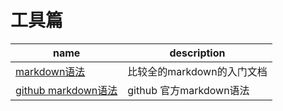 # 工具篇

| name | description |
| ---- | ----------- |
| [markdown语法](http://xianbai.me/learn-md/index.html) | 比较全的markdown的入门文档 |
| [github markdown语法](https://guides.github.com/features/mastering-markdown/) | github 官方markdown语法 |
